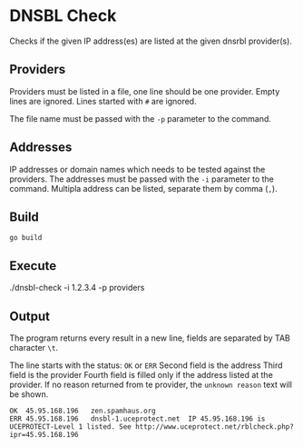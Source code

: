# DNSBL Check

Checks if the given IP address(es) are listed at the given dnsrbl provider(s).

## Providers

Providers must be listed in a file, one line should be one provider.
Empty lines are ignored.
Lines started with `#` are ignored.

The file name must be passed with the `-p` parameter to the command.

## Addresses

IP addresses or domain names which needs to be tested against the providers.
The addresses must be passed with the `-i` parameter to the command. Multipla address can be listed, separate them by comma (`,`).

## Build

```
go build
```

## Execute

./dnsbl-check -i 1.2.3.4 -p providers

## Output

The program returns every result in a new line, fields are separated by TAB character `\t`.

The line starts with the status: `OK` or `ERR`
Second field is the address
Third field is the provider
Fourth field is filled only if the address listed at the provider. If no reason returned from te provider, the `unknown reason` text will be shown.


```
OK	45.95.168.196	zen.spamhaus.org
ERR	45.95.168.196	dnsbl-1.uceprotect.net	IP 45.95.168.196 is UCEPROTECT-Level 1 listed. See http://www.uceprotect.net/rblcheck.php?ipr=45.95.168.196
```
